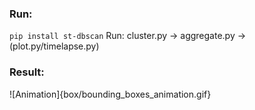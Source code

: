 ### Run:
`pip install st-dbscan`
Run: cluster.py -> aggregate.py -> (plot.py/timelapse.py)

### Result:

![Animation]{box/bounding_boxes_animation.gif}
